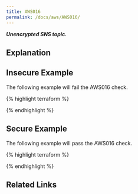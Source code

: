 ```yaml
---
title: AWS016
permalink: /docs/aws/AWS016/
---
```


***Unencrypted SNS topic.***

## Explanation






## Insecure Example

The following example will fail the AWS016 check.

{% highlight terraform %}



{% endhighlight %}



## Secure Example

The following example will pass the AWS016 check.

{% highlight terraform %}



{% endhighlight %}


## Related Links


